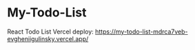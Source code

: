 # My-Todo-List
React Todo List
Vercel deploy: https://my-todo-list-mdrca7veb-evgheniigulinsky.vercel.app/

